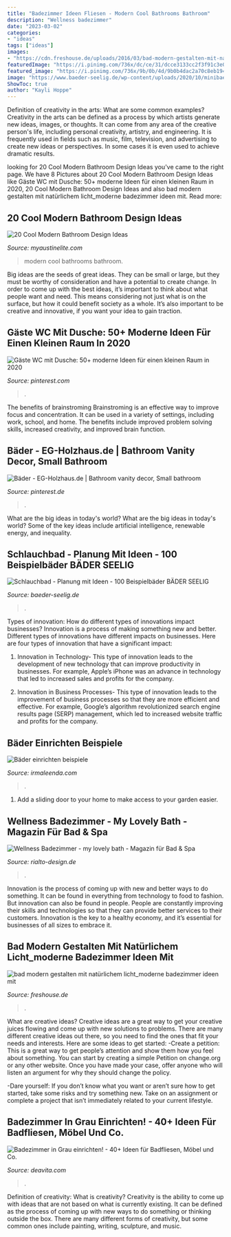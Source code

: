 ```yaml
---
title: "Badezimmer Ideen Fliesen - Modern Cool Bathrooms Bathroom"
description: "Wellness badezimmer"
date: "2023-03-02"
categories:
- "ideas"
tags: ["ideas"]
images:
- "https://cdn.freshouse.de/uploads/2016/03/bad-modern-gestalten-mit-natürlichem-licht_moderne-badezimmer-ideen-mit-glastrennwand-zwischen-dusche-und-waschtischanlage-e1457714213745.jpg"
featuredImage: "https://i.pinimg.com/736x/dc/ce/31/dcce3133cc2f3f91c3e0c1af77f93f44.jpg"
featured_image: "https://i.pinimg.com/736x/9b/0b/4d/9b0b4dac2a70c8eb19462b20f15f4820.jpg"
image: "https://www.baeder-seelig.de/wp-content/uploads/2020/10/minibaeder-1-Bodengleiche-Dusche-gefliest-Ablaufrinne-Schlauchbad-Glinde-Hamburg.jpg"
ShowToc: true
author: "Kayli Hoppe"
---
```



Definition of creativity in the arts: What are some common examples?
Creativity in the arts can be defined as a process by which artists generate new ideas, images, or thoughts. It can come from any area of the creative person's life, including personal creativity, artistry, and engineering. It is frequently used in fields such as music, film, television, and advertising to create new ideas or perspectives. In some cases it is even used to achieve dramatic results.

	

		
looking for 20 Cool Modern Bathroom Design Ideas you've came to the right page. We have 8 Pictures about 20 Cool Modern Bathroom Design Ideas like Gäste WC mit Dusche: 50+ moderne Ideen für einen kleinen Raum in 2020, 20 Cool Modern Bathroom Design Ideas and also bad modern gestalten mit natürlichem licht_moderne badezimmer ideen mit. Read more:
		
    
## 20 Cool Modern Bathroom Design Ideas

<img loading=lazy src="http://www.myaustinelite.com/wp-content/uploads/2015/01/cool-modern-bathrooms-in-glass-and-wood-theme.jpg" onerror="this.onerror=null;this.src='https://tse4.mm.bing.net/th?id=OIP.iUxvBDtu6MQEQcuDF5tGVwHaJ3&amp;pid=15.1';" alt="20 Cool Modern Bathroom Design Ideas">

_Source: myaustinelite.com_

>modern cool bathrooms bathroom. 

	

Big ideas are the seeds of great ideas. They can be small or large, but they must be worthy of consideration and have a potential to create change. In order to come up with the best ideas, it’s important to think about what people want and need. This means considering not just what is on the surface, but how it could benefit society as a whole. It’s also important to be creative and innovative, if you want your idea to gain traction.

    
## Gäste WC Mit Dusche: 50+ Moderne Ideen Für Einen Kleinen Raum In 2020

<img loading=lazy src="https://i.pinimg.com/736x/dc/ce/31/dcce3133cc2f3f91c3e0c1af77f93f44.jpg" onerror="this.onerror=null;this.src='https://tse2.mm.bing.net/th?id=OIP.DMuIpTsobWMGF68CtRi50wHaLF&amp;pid=15.1';" alt="Gäste WC mit Dusche: 50+ moderne Ideen für einen kleinen Raum in 2020">

_Source: pinterest.com_

>. 

	

The benefits of brainstroming
Brainstroming is an effective way to improve focus and concentration. It can be used in a variety of settings, including work, school, and home. The benefits include improved problem solving skills, increased creativity, and improved brain function.

    
## Bäder - EG-Holzhaus.de | Bathroom Vanity Decor, Small Bathroom

<img loading=lazy src="https://i.pinimg.com/736x/9b/0b/4d/9b0b4dac2a70c8eb19462b20f15f4820.jpg" onerror="this.onerror=null;this.src='https://tse2.mm.bing.net/th?id=OIP.r1Rp1WfBAs5ZOJpeboNq7QHaJ3&amp;pid=15.1';" alt="Bäder - EG-Holzhaus.de | Bathroom vanity decor, Small bathroom">

_Source: pinterest.de_

>. 

	

What are the big ideas in today's world?
What are the big ideas in today's world? 
Some of the key ideas include artificial intelligence, renewable energy, and inequality.

    
## Schlauchbad - Planung Mit Ideen - 100 Beispielbäder BÄDER SEELIG

<img loading=lazy src="https://www.baeder-seelig.de/wp-content/uploads/2020/10/minibaeder-1-Bodengleiche-Dusche-gefliest-Ablaufrinne-Schlauchbad-Glinde-Hamburg.jpg" onerror="this.onerror=null;this.src='https://tse1.mm.bing.net/th?id=OIP.qKy2kIWx6H9kFKOsmKwjVAHaLE&amp;pid=15.1';" alt="Schlauchbad - Planung mit Ideen - 100 Beispielbäder BÄDER SEELIG">

_Source: baeder-seelig.de_

>. 

	

Types of innovation: How do different types of innovations impact businesses?
Innovation is a process of making something new and better. Different types of innovations have different impacts on businesses. Here are four types of innovation that have a significant impact:
1. Innovation in Technology- This type of innovation leads to the development of new technology that can improve productivity in businesses. For example, Apple’s iPhone was an advance in technology that led to increased sales and profits for the company.

2. Innovation in Business Processes- This type of innovation leads to the improvement of business processes so that they are more efficient and effective. For example, Google’s algorithm revolutionized search engine results page (SERP) management, which led to increased website traffic and profits for the company.


    
## Bäder Einrichten Beispiele

<img loading=lazy src="http://irmaleenda.com/images4/bder-einrichten-beispiele/bder-einrichten-beispiele-24_14.jpg" onerror="this.onerror=null;this.src='https://tse2.mm.bing.net/th?id=OIP.J74LKMrTIkG9IvVYcqldywHaK2&amp;pid=15.1';" alt="Bäder einrichten beispiele">

_Source: irmaleenda.com_

>. 

	

1. Add a sliding door to your home to make access to your garden easier.

    
## Wellness Badezimmer - My Lovely Bath - Magazin Für Bad &amp; Spa

<img loading=lazy src="http://www.rialto-design.de/wp-content/uploads/2013/10/Grundriss-Bad-mit-Sauna-1024x787.jpg" onerror="this.onerror=null;this.src='https://tse1.mm.bing.net/th?id=OIP.r7c8WqXLW60NO57GjrWRdgHaFs&amp;pid=15.1';" alt="Wellness Badezimmer - my lovely bath - Magazin für Bad &amp; Spa">

_Source: rialto-design.de_

>. 

	

Innovation is the process of coming up with new and better ways to do something. It can be found in everything from technology to food to fashion. But innovation can also be found in people. People are constantly improving their skills and technologies so that they can provide better services to their customers. Innovation is the key to a healthy economy, and it’s essential for businesses of all sizes to embrace it.

    
## Bad Modern Gestalten Mit Natürlichem Licht_moderne Badezimmer Ideen Mit

<img loading=lazy src="https://cdn.freshouse.de/uploads/2016/03/bad-modern-gestalten-mit-natürlichem-licht_moderne-badezimmer-ideen-mit-glastrennwand-zwischen-dusche-und-waschtischanlage-e1457714213745.jpg" onerror="this.onerror=null;this.src='https://tse4.mm.bing.net/th?id=OIP.bGT9yV4nIK9L5m-9lwzglgHaK0&amp;pid=15.1';" alt="bad modern gestalten mit natürlichem licht_moderne badezimmer ideen mit">

_Source: freshouse.de_

>. 

	

What are creative ideas?
Creative ideas are a great way to get your creative juices flowing and come up with new solutions to problems. There are many different creative ideas out there, so you need to find the ones that fit your needs and interests. Here are some ideas to get started: 
-Create a petition: This is a great way to get people’s attention and show them how you feel about something. You can start by creating a simple Petition on change.org or any other website. Once you have made your case, offer anyone who will listen an argument for why they should change the policy. 

-Dare yourself: If you don’t know what you want or aren’t sure how to get started, take some risks and try something new. Take on an assignment or complete a project that isn’t immediately related to your current lifestyle.

    
## Badezimmer In Grau Einrichten! - 40+ Ideen Für Badfliesen, Möbel Und Co.

<img loading=lazy src="https://deavita.com/wp-content/uploads/2019/05/Badezimmer-in-Grau-Blau-Ideen-modern-Metrofliesen-Badewanne-Gold-Trendfarbe.jpg" onerror="this.onerror=null;this.src='https://tse3.mm.bing.net/th?id=OIP.GmyZAXhJ2uh9dqWsW4gZaQHaMb&amp;pid=15.1';" alt="Badezimmer in Grau einrichten! - 40+ Ideen für Badfliesen, Möbel und Co.">

_Source: deavita.com_

>. 

	

Definition of creativity: What is creativity?
Creativity is the ability to come up with ideas that are not based on what is currently existing. It can be defined as the process of coming up with new ways to do something or thinking outside the box. There are many different forms of creativity, but some common ones include painting, writing, sculpture, and music.

